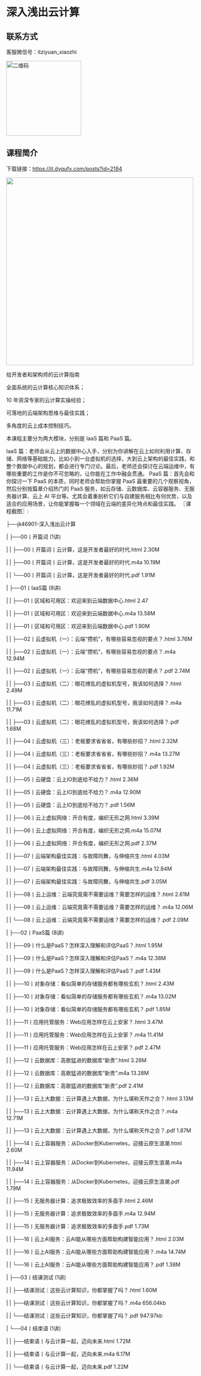 # 深入浅出云计算  

## 联系方式

客服微信号：itziyuan_xiaozhi

<img src="https://ziyuanyun.oss-cn-guangzhou.aliyuncs.com/common/20240614073449/666b82192834a.jpg" width="200" height="200" alt="二维码">

## 课程简介

下载链接：https://it.dyqufx.com/posts?id=2194

<img src="https://ziyuanyun.oss-cn-guangzhou.aliyuncs.com/yun/20240515183722/66449062d9c0e.jpg" width="500" alt="">

  给开发者和架构师的云计算指南

 全面系统的云计算核心知识体系；

 10 年资深专家的云计算实操经验；

 可落地的云端架构思维与最佳实践；

 多角度的云上成本控制技巧。

 本课程主要分为两大模块，分别是 IaaS 篇和 PaaS 篇。

  IaaS 篇：老师会从云上的数据中心入手，分别为你讲解在云上如何利用计算、存储、网络等基础能力，比如小到一台虚拟机的选择，大到云上架构的最佳实践，和整个数据中心的规划，都会进行专门讨论。最后，老师还会探讨在云端运维中，有哪些重要的工作是你不可忽略的，让你能在工作中融会贯通。 PaaS 篇：首先会和你探讨一下 PaaS 的本质，同时老师会帮助你掌握 PaaS 最重要的几个观察视角，然后分别按篇章介绍热门的 PaaS 服务，如云存储、云数据库、云容器服务、无服务器计算、云上 AI 平台等。尤其会着重剖析它们与自建服务相比有何优势，以及适合的应用场景，让你能掌握每一个领域在云端的差异化特点和最佳实践。  〖课程截图〗:

  ├──jk46901-深入浅出云计算

 | ├──00丨开篇词 (1讲)

 | | ├──00丨开篇词丨云计算，这是开发者最好的时代.html 2.30M

 | | ├──00丨开篇词丨云计算，这是开发者最好的时代.m4a 10.19M

 | | └──00丨开篇词丨云计算，这是开发者最好的时代.pdf 1.91M

 | ├──01丨IaaS篇 (8讲)

 | | ├──01丨区域和可用区：欢迎来到云端数据中心.html 2.47

 | | ├──01丨区域和可用区：欢迎来到云端数据中心.m4a 13.58M

 | | ├──01丨区域和可用区：欢迎来到云端数据中心.pdf 1.90M

 | | ├──02丨云虚拟机（一）：云端“攒机”，有哪些容易忽视的要点？.html 3.76M

 | | ├──02丨云虚拟机（一）：云端“攒机”，有哪些容易忽视的要点？.m4a 12.94M

 | | ├──02丨云虚拟机（一）：云端“攒机”，有哪些容易忽视的要点？.pdf 2.74M

 | | ├──03丨云虚拟机（二）：眼花缭乱的虚拟机型号，我该如何选择？.html 2.49M

 | | ├──03丨云虚拟机（二）：眼花缭乱的虚拟机型号，我该如何选择？.m4a 11.71M

 | | ├──03丨云虚拟机（二）：眼花缭乱的虚拟机型号，我该如何选择？.pdf 1.68M

 | | ├──04丨云虚拟机（三）：老板要求省省省，有哪些妙招？.html 2.32M

 | | ├──04丨云虚拟机（三）：老板要求省省省，有哪些妙招？.m4a 13.27M

 | | ├──04丨云虚拟机（三）：老板要求省省省，有哪些妙招？.pdf 1.92M

 | | ├──05丨云硬盘：云上IO到底给不给力？.html 2.36M

 | | ├──05丨云硬盘：云上IO到底给不给力？.m4a 12.90M

 | | ├──05丨云硬盘：云上IO到底给不给力？.pdf 1.56M

 | | ├──06丨云上虚拟网络：开合有度，编织无形之网.html 3.39M

 | | ├──06丨云上虚拟网络：开合有度，编织无形之网.m4a 15.07M

 | | ├──06丨云上虚拟网络：开合有度，编织无形之网.pdf 2.37M

 | | ├──07丨云端架构最佳实践：与故障同舞，与伸缩共生.html 4.03M

 | | ├──07丨云端架构最佳实践：与故障同舞，与伸缩共生.m4a 12.84M

 | | ├──07丨云端架构最佳实践：与故障同舞，与伸缩共生.pdf 3.05M

 | | ├──08丨云上运维：云端究竟需不需要运维？需要怎样的运维？.html 2.61M

 | | ├──08丨云上运维：云端究竟需不需要运维？需要怎样的运维？.m4a 12.06M

 | | └──08丨云上运维：云端究竟需不需要运维？需要怎样的运维？.pdf 2.09M

 | ├──02丨PaaS篇 (8讲)

 | | ├──09丨什么是PaaS？怎样深入理解和评估PaaS？.html 1.95M

 | | ├──09丨什么是PaaS？怎样深入理解和评估PaaS？.m4a 12.38M

 | | ├──09丨什么是PaaS？怎样深入理解和评估PaaS？.pdf 1.43M

 | | ├──10丨对象存储：看似简单的存储服务都有哪些玄机？.html 2.43M

 | | ├──10丨对象存储：看似简单的存储服务都有哪些玄机？.m4a 13.02M

 | | ├──10丨对象存储：看似简单的存储服务都有哪些玄机？.pdf 1.85M

 | | ├──11丨应用托管服务：Web应用怎样在云上安家？.html 3.47M

 | | ├──11丨应用托管服务：Web应用怎样在云上安家？.m4a 11.41M

 | | ├──11丨应用托管服务：Web应用怎样在云上安家？.pdf 2.47M

 | | ├──12丨云数据库：高歌猛进的数据库“新贵”.html 3.28M

 | | ├──12丨云数据库：高歌猛进的数据库“新贵”.m4a 13.28M

 | | ├──12丨云数据库：高歌猛进的数据库“新贵”.pdf 2.41M

 | | ├──13丨云上大数据：云计算遇上大数据，为什么堪称天作之合？.html 3.13M

 | | ├──13丨云上大数据：云计算遇上大数据，为什么堪称天作之合？.m4a 12.71M

 | | ├──13丨云上大数据：云计算遇上大数据，为什么堪称天作之合？.pdf 1.87M

 | | ├──14丨云上容器服务：从Docker到Kubernetes，迎接云原生浪潮.html 2.60M

 | | ├──14丨云上容器服务：从Docker到Kubernetes，迎接云原生浪潮.m4a 11.94M

 | | ├──14丨云上容器服务：从Docker到Kubernetes，迎接云原生浪潮.pdf 1.79M

 | | ├──15丨无服务器计算：追求极致效率的多面手.html 2.46M

 | | ├──15丨无服务器计算：追求极致效率的多面手.m4a 12.94M

 | | ├──15丨无服务器计算：追求极致效率的多面手.pdf 1.73M

 | | ├──16丨云上AI服务：云AI能从哪些方面帮助构建智能应用？.html 2.03M

 | | ├──16丨云上AI服务：云AI能从哪些方面帮助构建智能应用？.m4a 14.74M

 | | └──16丨云上AI服务：云AI能从哪些方面帮助构建智能应用？.pdf 1.38M

 | ├──03丨结课测试 (1讲)

 | | ├──结课测试｜这些云计算知识，你都掌握了吗？.html 1.60M

 | | ├──结课测试｜这些云计算知识，你都掌握了吗？.m4a 656.04kb

 | | └──结课测试｜这些云计算知识，你都掌握了吗？.pdf 947.97kb

 | └──04丨结束语 (1讲)

 | | ├──结束语丨与云计算一起，迈向未来.html 1.72M

 | | ├──结束语丨与云计算一起，迈向未来.m4a 6.17M

 | | └──结束语丨与云计算一起，迈向未来.pdf 1.22M

  